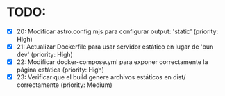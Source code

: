 # TODO:

- [x] 20: Modificar astro.config.mjs para configurar output: 'static' (priority: High)
- [x] 21: Actualizar Dockerfile para usar servidor estático en lugar de 'bun dev' (priority: High)
- [x] 22: Modificar docker-compose.yml para exponer correctamente la página estática (priority: High)
- [x] 23: Verificar que el build genere archivos estáticos en dist/ correctamente (priority: Medium)
